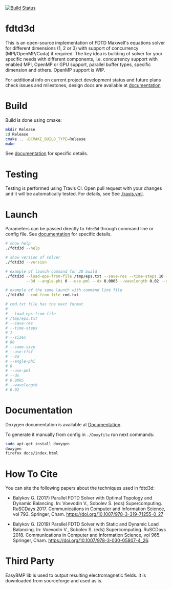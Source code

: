 [![Build Status](https://travis-ci.org/zer011b/fdtd3d.svg?branch=master)](https://travis-ci.org/zer011b/fdtd3d)

# fdtd3d

This is an open-source implementation of FDTD Maxwell's equations solver for different dimensions (1, 2 or 3) with support of concurrency (MPI/OpenMP/Cuda) if required. The key idea is building of solver for your specific needs with different components, i.e. concurrency support with enabled MPI, OpenMP or GPU support, parallel buffer types, specific dimension and others. OpenMP support is WIP.

For additional info on current project development status and future plans check issues and milestones, design docs are available at [documentation](Docs/Design.md)

# Build

Build is done using cmake:

```sh
mkdir Release
cd Release
cmake .. -DCMAKE_BUILD_TYPE=Release
make
```

See [documentation](Docs/Build.md) for specific details.

# Testing

Testing is performed using Travis CI. Open pull request with your changes and it will be automatically tested. For details, see See [.travis.yml](.travis.yml).

# Launch

Parameters can be passed directly to `fdtd3d` through command line or config file. See [documentation](Docs/Launch.md) for specific details.

```sh
# show help
./fdtd3d --help

# show version of solver
./fdtd3d --version

# example of launch command for 3D build
./fdtd3d --load-eps-from-file /tmp/eps.txt --save-res --time-steps 10 --sizex 80 --same-size --use-tfsf \
         --3d --angle-phi 0 --use-pml --dx 0.0005 --wavelength 0.02 --save-cmd-to-file cmd.txt

# example of the same launch with command line file
./fdtd3d --cmd-from-file cmd.txt

# cmd.txt file has the next format
#
# --load-eps-from-file
# /tmp/eps.txt
# --save-res
# --time-steps
# 1
# --sizex
# 80
# --same-size
# --use-tfsf
# --3d
# --angle-phi
# 0
# --use-pml
# --dx
# 0.0005
# --wavelength
# 0.02
```

# Documentation

Doxygen documentation is available at [Documentation](http://zer011b.github.io/fdtd3d/).

To generate it manually from config in `./Doxyfile` run next commands:

```sh
sudo apt-get install doxygen
doxygen
firefox docs/index.html
```

# How To Cite

You can site the following papers about the techniques used in fdtd3d:

- Balykov G. (2017) Parallel FDTD Solver with Optimal Topology and Dynamic Balancing. In: Voevodin V., Sobolev S. (eds) Supercomputing. RuSCDays 2017. Communications in Computer and Information Science, vol 793. Springer, Cham. https://doi.org/10.1007/978-3-319-71255-0_27

- Balykov G. (2019) Parallel FDTD Solver with Static and Dynamic Load Balancing. In: Voevodin V., Sobolev S. (eds) Supercomputing. RuSCDays 2018. Communications in Computer and Information Science, vol 965. Springer, Cham. https://doi.org/10.1007/978-3-030-05807-4_26.

# Third Party

EasyBMP lib is used to output resulting electromagnetic fields. It is downloaded from sourceforge and used as is.
